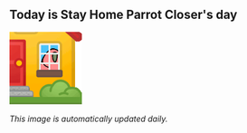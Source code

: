 ## Today is Stay Home Parrot Closer's day

![An animated GIF of a parrot, probably multi-colored](https://raw.githubusercontent.com/jmhobbs/cultofthepartyparrot.com/master/parrots/hd/stayhomeparrotcloser.gif)

*This image is automatically updated daily.*
